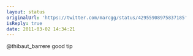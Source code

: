 ```yaml
---
layout: status
originalUrl: 'https://twitter.com/marcgg/status/42955908975837185'
isReply: true
date: 2011-03-02 14:34:21
---
```


@thibaut_barrere good tip
